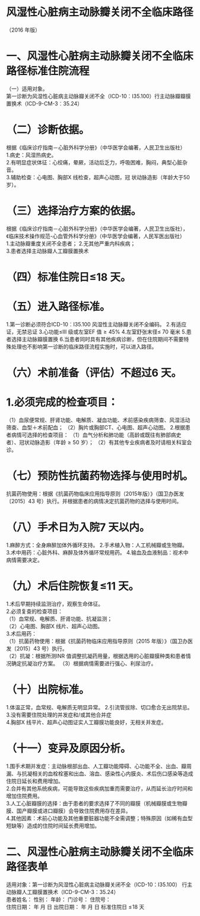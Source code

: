# 风湿性心脏病主动脉瓣关闭不全临床路径  
（2016 年版）  
# 一、风湿性心脏病主动脉瓣关闭不全临床路径标准住院流程  
（一）适用对象。  
第一诊断为风湿性心脏病主动脉瓣关闭不全（ICD-10︰I35.100）行主动脉瓣瓣膜置换术（ICD-9-CM-3︰35.24）  
# （二）诊断依据。  
根据《临床诊疗指南－心脏外科学分册》（中华医学会编著，人民卫生出版社）  
1.病史：风湿热病史。  
2.有明显症状体征：心绞痛，晕厥，活动后乏力，呼吸困难，胸闷，典型心脏杂音。  
3.辅助检查：心电图、胸部X 线检查，超声心动图，冠 状动脉造影（年龄大于50 岁）。  
# （三）选择治疗方案的依据。  
根据《临床诊疗指南－心脏外科学分册》（中华医学会编著，人民卫生出版社），《临床技术操作规范-心血管外科学分册》（中华医学会编著，人民军医出版社）  
1.主动脉瓣重度关闭不全患者； 2.无其他严重内科疾病；  
3.患者选择主动脉瓣人工瓣膜置换术  
# （四）标准住院日≤18 天。  
# （五）进入路径标准。  
1.第一诊断必须符合ICD-10︰I35.100 风湿性主动脉瓣关闭不全编码。 
2.有适应证，无禁忌证 
 3.心功能≤III 级或左室EF 值${\geqslant}45\%$ 
4.左室舒张末径$\leqslant~70$ 毫米 
5.患者选择主动脉瓣膜置换 
 6.当患者同时具有其他疾病诊断，但在住院期间不需要特殊处理也不影响第一诊断的临床路径流程实施时，可以进入路径。  
# （六）术前准备（评估）不超过6 天。  
# 1.必须完成的检查项目：  
（1）血尿便常规、肝肾功能、电解质、凝血功能、术前感染疾病筛查、风湿活动筛查、血型＋术前配血； 
（2）胸片或胸部CT、心电图、超声心动图。 
2.根据患者病情可选择的检查项目： 
（1）血气分析和肺功能（高龄或既往有肺部病史者）、冠状动脉造影（年龄${\geqslant}50$ 岁）； （2）有其他专业疾病者及时请相关科室会诊。  
# （七）预防性抗菌药物选择与使用时机。  
抗菌药物使用：根据《抗菌药物临床应用指导原则（2015年版）》（国卫办医发〔2015〕43 号）执行。并根据患者的病情决定抗菌药物的选择与使用时间。  
# （八）手术日为入院7 天以内。  
1.麻醉方式：全身麻醉加体外循环支持。 2.手术植入物：人工机械瓣或生物瓣。  3.术中用药：心脏外科、麻醉及体外循环常规用药。 4.输血及血液制品：视术中病情需要决定。  
# （九）术后住院恢复≤11 天。  
1.术后早期持续监测治疗，观察生命体征。  
2.必须复查的检查项目：  
（1）血常规、电解质、肝肾功能、抗凝监测；  
（2）心电图、胸部X 线片、超声心动图。  
3.术后用药：  
（1）抗菌药物使用：根据《抗菌药物临床应用指导原则（2015 年版）》（国卫办医发〔2015〕43 号）执行。  
（2）抗凝：根据所测INR 值调整抗凝药用量，根据选用的心脏瓣膜种类和患者情况确定抗凝治疗方案。 （3）根据病情需要进行强心、利尿治疗。  
# （十）出院标准。  
1.体温正常，血常规、电解质无明显异常。 2.引流管拔除、切口愈合无出院禁忌。  
3.没有需要住院处理的并发症和/或其他合并症  
4.胸部X 线平片、超声心动图证实人工瓣膜功能良好，无相关并发症。  
# （十一）变异及原因分析。  
1.围手术期并发症：主动脉根部出血、人工瓣功能障碍、心功能不全、出血、瓣周漏、与抗凝相关的血栓栓塞和出血、溶血、感染性心内膜炎、术后伤口感染等造成住院日延长和费用增加。  
2.合并有其他系统疾病，可能导致这些疾病加重而需要治疗，从而延长治疗时间和增加住院费用。  
3.人工心脏瓣膜的选择：由于患者的要求选择了不同的瓣膜（机械瓣膜或生物瓣膜、国产瓣膜或进口瓣膜）会导致住院费用存在差异。  
4.其他因素：术前心功能及其他重要脏器功能不全需调整；特殊原因（如稀有血型短缺等）造成的住院时间延长费用增加。  
# 二、风湿性心脏病主动脉瓣关闭不全临床路径表单  
适用对象：第一诊断为风湿性心脏病主动脉瓣关闭不全（ICD-10：I35.100） 行主动脉瓣人工瓣膜置换术（ICD-9-CM-3：35.24）  
患者姓名：       性别：   年龄：    门诊号：       住院号：  
住院日期：    年    月    日 出院日期：    年    月    日  标准住院日 $\leqslant\!18$ 天  
